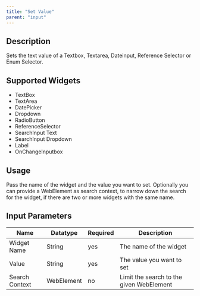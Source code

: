 ```yaml
---
title: "Set Value"
parent: "input"
---
```


## Description

Sets the text value of a Textbox, Textarea, Dateinput, Reference Selector or Enum Selector.

## Supported Widgets

+ TextBox
+ TextArea
+ DatePicker
+ Dropdown
+ RadioButton
+ ReferenceSelector
+ SearchInput Text
+ SearchInput Dropdown
+ Label
+ OnChangeInputbox

## Usage

Pass the name of the widget and the value you want to set.
Optionally you can provide a WebElement as search context, to narrow down the search for the widget, if there are two or more widgets with the same name.

## Input Parameters

Name | Datatype | Required | Description
--- | --- | --- | ---
Widget Name | String | yes | The name of the widget
Value | String | yes | The value you want to set
Search Context | WebElement | no | Limit the search to the given WebElement
